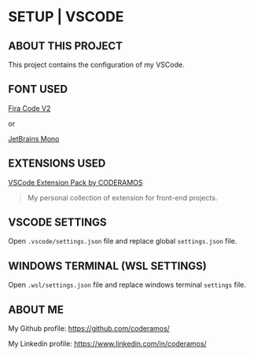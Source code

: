 # SETUP | VSCODE

## ABOUT THIS PROJECT

This project contains the configuration of my VSCode.

## FONT USED

[Fira Code V2](https://github.com/tonsky/FiraCode)

or

[JetBrains Mono](https://www.jetbrains.com/lp/mono/)

## EXTENSIONS USED

[VSCode Extension Pack by CODERAMOS](https://marketplace.visualstudio.com/items?itemName=coderamos.vscode-extension-pack)
> My personal collection of extension for front-end projects.

## VSCODE SETTINGS

Open `.vscode/settings.json` file and replace global `settings.json` file.

## WINDOWS TERMINAL (WSL SETTINGS)

Open `.wsl/settings.json` file and replace windows terminal `settings` file.

## ABOUT ME

My Github profile: https://github.com/coderamos/

My Linkedin profile: https://www.linkedin.com/in/coderamos/
